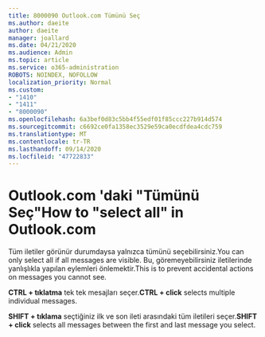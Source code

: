 ```yaml
---
title: 8000090 Outlook.com Tümünü Seç
ms.author: daeite
author: daeite
manager: joallard
ms.date: 04/21/2020
ms.audience: Admin
ms.topic: article
ms.service: o365-administration
ROBOTS: NOINDEX, NOFOLLOW
localization_priority: Normal
ms.custom:
- "1410"
- "1411"
- "8000090"
ms.openlocfilehash: 6a3bef0d83c5bb4f55edf01f85ccc227b914d574
ms.sourcegitcommit: c6692ce0fa1358ec3529e59ca0ecdfdea4cdc759
ms.translationtype: MT
ms.contentlocale: tr-TR
ms.lasthandoff: 09/14/2020
ms.locfileid: "47722833"
---
```

# <a name="how-to-select-all-in-outlookcom"></a><span data-ttu-id="48dac-102">Outlook.com 'daki "Tümünü Seç"</span><span class="sxs-lookup"><span data-stu-id="48dac-102">How to "select all" in Outlook.com</span></span>

<span data-ttu-id="48dac-103">Tüm iletiler görünür durumdaysa yalnızca tümünü seçebilirsiniz.</span><span class="sxs-lookup"><span data-stu-id="48dac-103">You can only select all if all messages are visible.</span></span> <span data-ttu-id="48dac-104">Bu, göremeyebilirsiniz iletilerinde yanlışlıkla yapılan eylemleri önlemektir.</span><span class="sxs-lookup"><span data-stu-id="48dac-104">This is to prevent accidental actions on messages you cannot see.</span></span>

<span data-ttu-id="48dac-105">**CTRL + tıklatma** tek tek mesajları seçer.</span><span class="sxs-lookup"><span data-stu-id="48dac-105">**CTRL + click** selects multiple individual messages.</span></span>

<span data-ttu-id="48dac-106">**SHIFT + tıklama** seçtiğiniz ilk ve son ileti arasındaki tüm iletileri seçer.</span><span class="sxs-lookup"><span data-stu-id="48dac-106">**SHIFT + click** selects all messages between the first and last message you select.</span></span>